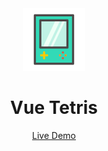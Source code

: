 <div align='center'>
<img wigth='100px' height='100px' src="./public/favicon.svg">
</div>

<h1 align='center'>
Vue Tetris
</h1>

<div align="center">
  <a href="https://tetris.elonehoo.xyz/">Live Demo</a>
</div>
